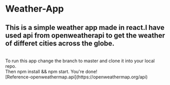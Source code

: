 # Weather-App
## This is a simple weather app made in react.I have used api from openweatherapi to get the weather of differet cities across the globe.
<br>
To run this app change the branch to master and clone it into your local repo.
<br>
Then npm install && npm start.
You're done!
<br>
[Reference-openweathermap.api](https://openweathermap.org/api)
